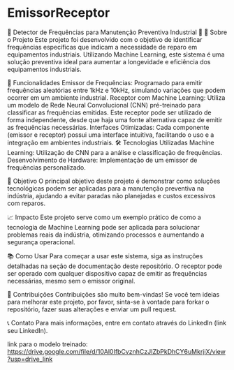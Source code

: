 # EmissorReceptor

🌟 Detector de Frequências para Manutenção Preventiva Industrial 🌟
🚀 Sobre o Projeto
Este projeto foi desenvolvido com o objetivo de identificar frequências específicas que indicam a necessidade de reparo em equipamentos industriais. Utilizando Machine Learning, este sistema é uma solução preventiva ideal para aumentar a longevidade e eficiência dos equipamentos industriais.

🔧 Funcionalidades
Emissor de Frequências: Programado para emitir frequências aleatórias entre 1kHz e 10kHz, simulando variações que podem ocorrer em um ambiente industrial.
Receptor com Machine Learning: Utiliza um modelo de Rede Neural Convolucional (CNN) pré-treinado para classificar as frequências emitidas. Este receptor pode ser utilizado de forma independente, desde que haja uma fonte alternativa capaz de emitir as frequências necessárias.
Interfaces Otimizadas: Cada componente (emissor e receptor) possui uma interface intuitiva, facilitando o uso e a integração em ambientes industriais.
🛠️ Tecnologias Utilizadas
Machine Learning: Utilização de CNN para a análise e classificação de frequências.
Desenvolvimento de Hardware: Implementação de um emissor de frequências personalizado.

🎯 Objetivo
O principal objetivo deste projeto é demonstrar como soluções tecnológicas podem ser aplicadas para a manutenção preventiva na indústria, ajudando a evitar paradas não planejadas e custos excessivos com reparos.

📈 Impacto
Este projeto serve como um exemplo prático de como a tecnologia de Machine Learning pode ser aplicada para solucionar problemas reais da indústria, otimizando processos e aumentando a segurança operacional.

📚 Como Usar
Para começar a usar este sistema, siga as instruções detalhadas na seção de documentação deste repositório. O receptor pode ser operado com qualquer dispositivo capaz de emitir as frequências necessárias, mesmo sem o emissor original.

🤝 Contribuições
Contribuições são muito bem-vindas! Se você tem ideias para melhorar este projeto, por favor, sinta-se à vontade para forkar o repositório, fazer suas alterações e enviar um pull request.

📞 Contato
Para mais informações, entre em contato através do LinkedIn (link seu LinkedIn).

link para o modelo treinado: https://drive.google.com/file/d/10Al0IfbCvznhCzJIZbPkDhCY6uMkrjiX/view?usp=drive_link
